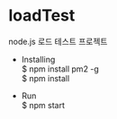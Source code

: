 # loadTest
node.js 로드 테스트 프로젝트 


* Installing  
$ npm install pm2 -g  
$ npm install 

* Run  
$ npm start 
